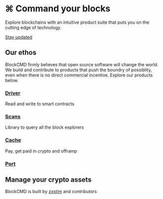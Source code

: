 # ⌘ Command your blocks

Explore blockchains with an intuitive product suite that puts you on the cutting edge of technology.

[Stay updated](https://twitter.com/blockcmdHQ)

## Our ethos
BlockCMD firmly believes that open source software will change the world. We build and contribute to products that push the boundry of possiblity, even when there is no direct commercial incentive. Explore our products below.

### [Driver](https://blockcmd.com/driver)
Read and write to smart contracts

### [Scans](https://blockcmd.com/scans)
Library to query all the block explorers

### [Cache](https://blockcmd.com/cache)
Pay, get paid in crypto and offramp

### [Port](https://blockcmd.com/port)
Manage your crypto assets
---
BlockCMD is built by [zxstim](https://twitter.com/zxstim) and contributors
